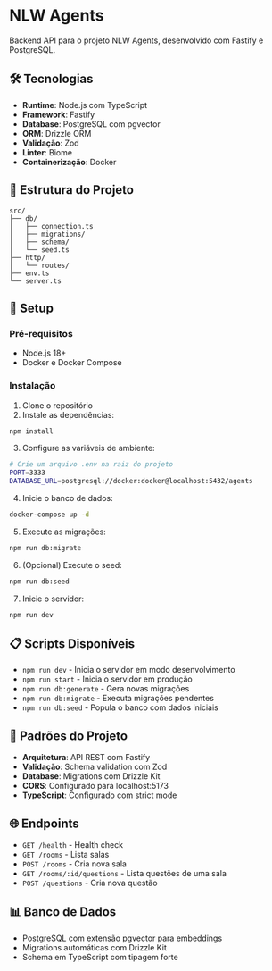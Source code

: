 # NLW Agents

Backend API para o projeto NLW Agents, desenvolvido com Fastify e PostgreSQL.

## 🛠️ Tecnologias

- **Runtime**: Node.js com TypeScript
- **Framework**: Fastify
- **Database**: PostgreSQL com pgvector
- **ORM**: Drizzle ORM
- **Validação**: Zod
- **Linter**: Biome
- **Containerização**: Docker

## 📁 Estrutura do Projeto

```
src/
├── db/
│   ├── connection.ts
│   ├── migrations/
│   ├── schema/
│   └── seed.ts
├── http/
│   └── routes/
├── env.ts
└── server.ts
```

## 🚀 Setup

### Pré-requisitos

- Node.js 18+
- Docker e Docker Compose

### Instalação

1. Clone o repositório
2. Instale as dependências:
```bash
npm install
```

3. Configure as variáveis de ambiente:
```bash
# Crie um arquivo .env na raiz do projeto
PORT=3333
DATABASE_URL=postgresql://docker:docker@localhost:5432/agents
```

4. Inicie o banco de dados:
```bash
docker-compose up -d
```

5. Execute as migrações:
```bash
npm run db:migrate
```

6. (Opcional) Execute o seed:
```bash
npm run db:seed
```

7. Inicie o servidor:
```bash
npm run dev
```

## 📋 Scripts Disponíveis

- `npm run dev` - Inicia o servidor em modo desenvolvimento
- `npm run start` - Inicia o servidor em produção
- `npm run db:generate` - Gera novas migrações
- `npm run db:migrate` - Executa migrações pendentes
- `npm run db:seed` - Popula o banco com dados iniciais

## 🔧 Padrões do Projeto

- **Arquitetura**: API REST com Fastify
- **Validação**: Schema validation com Zod
- **Database**: Migrations com Drizzle Kit
- **CORS**: Configurado para localhost:5173
- **TypeScript**: Configurado com strict mode

## 🌐 Endpoints

- `GET /health` - Health check
- `GET /rooms` - Lista salas
- `POST /rooms` - Cria nova sala
- `GET /rooms/:id/questions` - Lista questões de uma sala
- `POST /questions` - Cria nova questão

## 📊 Banco de Dados

- PostgreSQL com extensão pgvector para embeddings
- Migrations automáticas com Drizzle Kit
- Schema em TypeScript com tipagem forte 